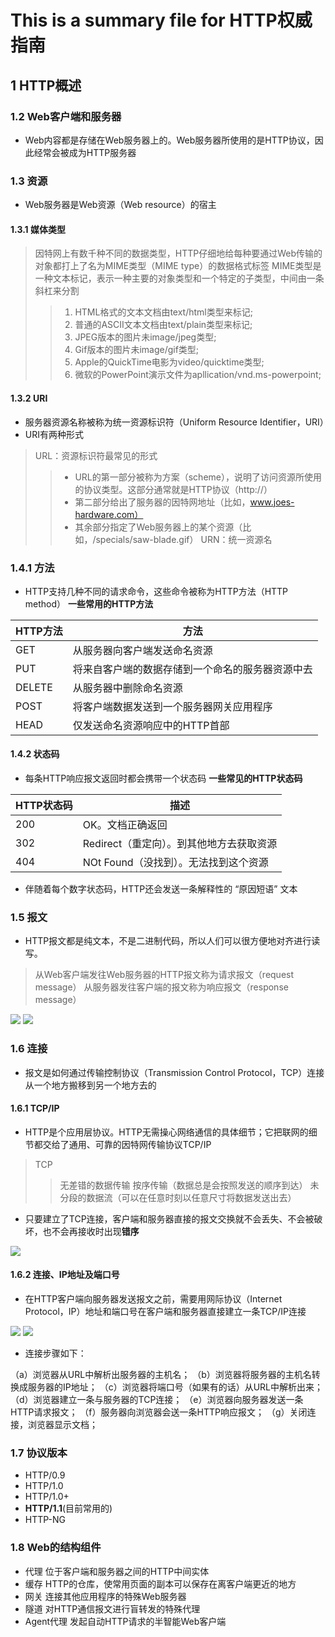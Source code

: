 This is a summary file for HTTP权威指南
=============

## 1 HTTP概述
### 1.2 Web客户端和服务器
*   Web内容都是存储在Web服务器上的。Web服务器所使用的是HTTP协议，因此经常会被成为HTTP服务器
### 1.3 资源
*   Web服务器是Web资源（Web resource）的宿主
#### 1.3.1 媒体类型
> 因特网上有数千种不同的数据类型，HTTP仔细地给每种要通过Web传输的对象都打上了名为MIME类型（MIME type）的数据格式标签
> MIME类型是一种文本标记，表示一种主要的对象类型和一个特定的子类型，中间由一条斜杠来分割
> > 1. HTML格式的文本文档由text/html类型来标记;
> > 2. 普通的ASCII文本文档由text/plain类型来标记;
> > 3. JPEG版本的图片未image/jpeg类型;
> > 4. Gif版本的图片未image/gif类型;
> > 5. Apple的QuickTime电影为video/quicktime类型;
> > 6. 微软的PowerPoint演示文件为apllication/vnd.ms-powerpoint;
#### 1.3.2 URI
*   服务器资源名称被称为统一资源标识符（Uniform Resource Identifier，URI）
*   URI有两种形式
>   URL：资源标识符最常见的形式
> > * URL的第一部分被称为方案（scheme），说明了访问资源所使用的协议类型。这部分通常就是HTTP协议（http://）
> > * 第二部分给出了服务器的因特网地址（比如，www.joes-hardware.com）
> > * 其余部分指定了Web服务器上的某个资源（比如，/specials/saw-blade.gif）
>   URN：统一资源名
### 1.4.1 方法
*   HTTP支持几种不同的请求命令，这些命令被称为HTTP方法（HTTP method）
**一些常用的HTTP方法**

HTTP方法 | 方法
---- | ------
GET | 从服务器向客户端发送命名资源
PUT | 将来自客户端的数据存储到一个命名的服务器资源中去
DELETE | 从服务器中删除命名资源
POST | 将客户端数据发送到一个服务器网关应用程序
HEAD | 仅发送命名资源响应中的HTTP首部

#### 1.4.2 状态码
*   每条HTTP响应报文返回时都会携带一个状态码
**一些常见的HTTP状态码**

HTTP状态码 | 描述
---- | ------
200 | OK。文档正确返回
302 | Redirect（重定向）。到其他地方去获取资源
404 | NOt Found（没找到）。无法找到这个资源

*   伴随着每个数字状态码，HTTP还会发送一条解释性的 “原因短语” 文本
### 1.5 报文
*   HTTP报文都是纯文本，不是二进制代码，所以人们可以很方便地对齐进行读写。
>   从Web客户端发往Web服务器的HTTP报文称为请求报文（request message）
>   从服务器发往客户端的报文称为响应报文（response message）  

<img src="assets/报文.png"/>
<img src="./assets/简单的报文实例.png"/>

### 1.6 连接
*   报文是如何通过传输控制协议（Transmission Control Protocol，TCP）连接从一个地方搬移到另一个地方去的
#### 1.6.1 TCP/IP
*   HTTP是个应用层协议。HTTP无需操心网络通信的具体细节；它把联网的细节都交给了通用、可靠的因特网传输协议TCP/IP
> TCP
> > 无差错的数据传输
> > 按序传输（数据总是会按照发送的顺序到达）
> > 未分段的数据流（可以在任意时刻以任意尺寸将数据发送出去）
*   只要建立了TCP连接，客户端和服务器直接的报文交换就不会丢失、不会被破坏，也不会再接收时出现**错序**
<img src="./assets/HTTP网络协议栈.png"/>

#### 1.6.2 连接、IP地址及端口号
*   在HTTP客户端向服务器发送报文之前，需要用网际协议（Internet Protocol，IP）地址和端口号在客户端和服务器直接建立一条TCP/IP连接

<img src="./assets/tcp_ip连接示例.png"/>
<img src="./assets/基本的浏览器连接处理.png"/>

*   连接步骤如下：

（a）浏览器从URL中解析出服务器的主机名；
（b）浏览器将服务器的主机名转换成服务器的IP地址；
（c）浏览器将端口号（如果有的话）从URL中解析出来；
（d）浏览器建立一条与服务器的TCP连接；
（e）浏览器向服务器发送一条HTTP请求报文；
（f）服务器向浏览器会送一条HTTP响应报文；
（g）关闭连接，浏览器显示文档；

### 1.7 协议版本
*   HTTP/0.9
*   HTTP/1.0
*   HTTP/1.0+
*   __HTTP/1.1__(目前常用的)
*   HTTP-NG

### 1.8 Web的结构组件
*   代理
    位于客户端和服务器之间的HTTP中间实体
*   缓存
    HTTP的仓库，使常用页面的副本可以保存在离客户端更近的地方
*   网关
    连接其他应用程序的特殊Web服务器
*   隧道
    对HTTP通信报文进行盲转发的特殊代理
*   Agent代理
    发起自动HTTP请求的半智能Web客户端
